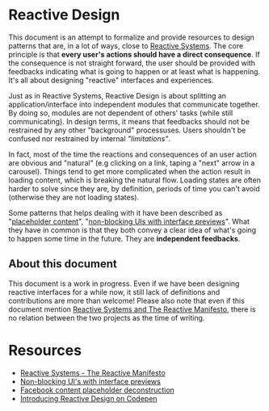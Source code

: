 # Reactive Design

This document is an attempt to formalize and provide resources to design patterns that are, in a lot of ways, close to [Reactive Systems](http://www.reactivemanifesto.org/). The core principle is that **every user's actions should have a direct consequence**. If the consequence is not straight forward, the user should be provided with feedbacks indicating what is going to happen or at least what is happening. It's all about designing "reactive" interfaces and experiences.

Just as in Reactive Systems, Reactive Design is about splitting an application/interface into independent modules that communicate together. By doing so, modules are not dependent of others' tasks (while still communicating). In design terms, it means that feedbacks should not be restrained by any other "background" processuses. Users shouldn't be confused nor restrained by internal *"limitations"*.

In fact, most of the time the reactions and consequences of an user action are obvious and "natural" (e.g clicking on a link, taping a "next" arrow in a carousel). Things tend to get more complicated when the action result in loading content, which is breaking the natural flow. Loading states are often harder to solve since they are, by definition, periods of time you can't avoid (otherwise they are not loading states).

Some patterns that helps dealing with it have been described as "[placeholder content](http://cloudcannon.com/deconstructions/2014/11/15/facebook-content-placeholder-deconstruction.html)", "[non-blocking UIs with interface previews](http://www.callumhart.com/blog/non-blocking-uis-with-interface-previews)". What they have in common is that they both convey a clear idea of what's going to happen some time in the future. They are **independent feedbacks**.

## About this document

This document is a work in progress. Even if we have been designing reactive interfaces for a while now, it still lack of definitions and contributions are more than welcome! Please also note that even if this document mention [Reactive Systems and The Reactive Manifesto](http://www.reactivemanifesto.org/), there is no relation between the two projects as the time of writing.

# Resources

* [Reactive Systems - The Reactive Manifesto](http://www.reactivemanifesto.org/)
* [Non-blocking UI's with interface previews](http://www.callumhart.com/blog/non-blocking-uis-with-interface-previews)
* [Facebook content placeholder deconstruction](http://cloudcannon.com/deconstructions/2014/11/15/facebook-content-placeholder-deconstruction.html)
* [Introducing Reactive Design on Codepen](http://codepen.io/Zhouzi/full/ogdxJj/)
